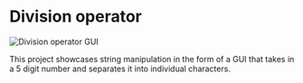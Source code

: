 # Division operator

![Division operator GUI](../../../Snippets/C#/GUI/Division%20operator.gif)

This project showcases string manipulation in the form of a GUI that takes in a 5 digit number and separates it into individual characters.
